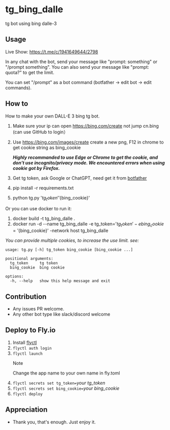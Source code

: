 # tg_bing_dalle

tg bot using bing dalle-3

## Usage

Live Show: https://t.me/c/1941649644/2798

In any chat with the bot, send your message like "prompt: something" or "/prompt something".
You can also send your message like "prompt: quota?" to get the limit.

You can set "/prompt" as a bot command (botfather -> edit bot -> edit commands).

## How to

How to make your own DALL-E 3 bing tg bot.

1. Make sure your ip can open https://bing.com/create not jump cn.bing (can use GitHub to login）
2. Use https://bing.com/images/create create a new png, F12 in chrome to get cookie string as bing_cookie

   **_Highly recommanded to use Edge or Chrome to get the cookie, and don't use incognito/privacy mode. We encountered errors when using cookie got by Firefox._**

3. Get tg token, ask Google or ChatGPT, need get it from [botfather](https://t.me/BotFather)
4. pip install -r requirements.txt
5. python tg.py '${tg_token}' '${bing_cookie}'

Or you can use docker to run it:
1. docker build -t tg_bing_dalle .
2. docker run -d --name tg_bing_dalle -e tg_token='${tg_token}' -e bing_cookie='${bing_cookie}' -network host tg_bing_dalle

*You can provide multiple cookies, to increase the use limit. see:*

```
usage: tg.py [-h] tg_token bing_cookie [bing_cookie ...]

positional arguments:
  tg_token     tg token
  bing_cookie  bing cookie

options:
  -h, --help   show this help message and exit

```

## Contribution

- Any issues PR welcome.
- Any other bot type like slack/discord welcome

## Deploy to Fly.io

1. Install [flyctl](https://fly.io/docs/getting-started/installing-flyctl/)
2. `flyctl auth login`
3. `flyctl launch`
   > [!NOTE]
   > Change the app name to your own name in fly.toml
4. `flyctl secrets set tg_token=`_your tg_token_
5. `flyctl secrets set bing_cookie=`_your bing_cookie_
6. `flyctl deploy`

## Appreciation

- Thank you, that's enough. Just enjoy it.
